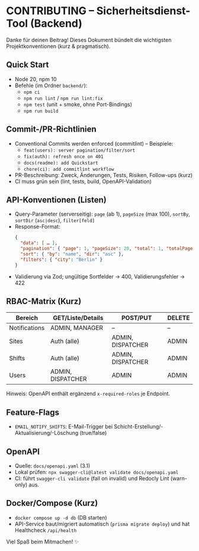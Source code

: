 # CONTRIBUTING – Sicherheitsdienst-Tool (Backend)

Danke für deinen Beitrag! Dieses Dokument bündelt die wichtigsten Projektkonventionen (kurz & pragmatisch).

## Quick Start

- Node 20, npm 10
- Befehle (im Ordner `backend/`):
  - `npm ci`
  - `npm run lint` / `npm run lint:fix`
  - `npm test` (unit + smoke, ohne Port-Bindings)
  - `npm run build`

## Commit-/PR-Richtlinien

- Conventional Commits werden enforced (commitlint) – Beispiele:
  - `feat(users): server pagination/filter/sort`
  - `fix(auth): refresh once on 401`
  - `docs(readme): add Quickstart`
  - `chore(ci): add commitlint workflow`
- PR-Beschreibung: Zweck, Änderungen, Tests, Risiken, Follow-ups (kurz)
- CI muss grün sein (lint, tests, build, OpenAPI-Validation)

## API-Konventionen (Listen)

- Query-Parameter (serverseitig): `page` (ab 1), `pageSize` (max 100), `sortBy`, `sortDir` (`asc|desc`), `filter[feld]`
- Response-Format:
  ```json
  {
    "data": [ … ],
    "pagination": { "page": 1, "pageSize": 20, "total": 1, "totalPages": 1 },
    "sort": { "by": "name", "dir": "asc" },
    "filters": { "city": "Berlin" }
  }
  ```
- Validierung via Zod; ungültige Sortfelder → 400, Validierungsfehler → 422

## RBAC-Matrix (Kurz)

| Bereich         | GET/Liste/Details | POST/PUT          | DELETE |
|-----------------|-------------------|-------------------|--------|
| Notifications   | ADMIN, MANAGER    | –                 | –      |
| Sites           | Auth (alle)       | ADMIN, DISPATCHER | ADMIN  |
| Shifts          | Auth (alle)       | ADMIN, DISPATCHER | ADMIN  |
| Users           | ADMIN, DISPATCHER | ADMIN             | ADMIN  |

Hinweis: OpenAPI enthält ergänzend `x-required-roles` je Endpoint.

## Feature-Flags

- `EMAIL_NOTIFY_SHIFTS`: E-Mail-Trigger bei Schicht-Erstellung/-Aktualisierung/-Löschung (true/false)

## OpenAPI

- Quelle: `docs/openapi.yaml` (3.1)
- Lokal prüfen: `npx swagger-cli@latest validate docs/openapi.yaml`
 - CI: führt `swagger-cli validate` (fail on invalid) und Redocly Lint (warn-only) aus.

## Docker/Compose (Kurz)

- `docker compose up -d db` (DB starten)
- API-Service baut/migriert automatisch (`prisma migrate deploy`) und hat Healthcheck `/api/health`

Viel Spaß beim Mitmachen! ✨
